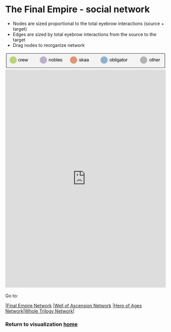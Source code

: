 # The Final Empire - social network

* Nodes are sized proportional to the total eyebrow interactions (source + target)
* Edges are sized by total eyebrow interactions from the source to the target
* Drag nodes to reorganize network

<img src="fe_network_legend.png" alt="legend" width="600"/>

<iframe width="100%" height="684" frameborder="0"
  src="https://observablehq.com/embed/ea523a627b98997b?cell=fe_chart"></iframe>


Go to:

|[Final Empire Network](fe_net.html) |[Well of Ascension Network](wa_net.html) |[Hero of Ages Network](ha_net.html)|[Whole Trilogy Network](mb_net.html)|

### Return to visualization [home](../index.md)